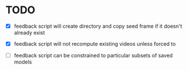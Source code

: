 # TODO

- [x] feedback script will create directory and copy seed frame if it doesn't already exist
- [x] feedback script will not recompute existing videos unless forced to


- [ ] feedback script can be constrained to particular subsets of saved models

